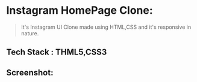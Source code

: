 # Instagram HomePage Clone:
> It's Instagram UI Clone made using HTML,CSS and it's responsive in nature.
## Tech Stack : THML5,CSS3

## Screenshot: